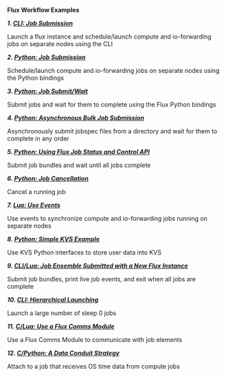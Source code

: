 **Flux Workflow Examples**

**_1. [CLI: Job Submission](https://github.com/flux-framework/flux-workflow-examples/tree/master/job-submit-cli)_**

Launch a flux instance and schedule/launch compute and io-forwarding jobs on
separate nodes using the CLI

**_2. [Python: Job Submission](https://github.com/flux-framework/flux-workflow-examples/tree/master/job-submit-api)_**

Schedule/launch compute and io-forwarding jobs on separate nodes using the Python bindings

**_3. [Python: Job Submit/Wait](https://github.com/flux-framework/flux-workflow-examples/tree/master/job-submit-wait)_**

Submit jobs and wait for them to complete using the Flux Python bindings

**_4. [Python: Asynchronous Bulk Job Submission](https://github.com/flux-framework/flux-workflow-examples/tree/master/async-bulk-job-submit)_**

Asynchronously submit jobspec files from a directory and wait for them to complete in any order

**_5. [Python: Using Flux Job Status and Control API](https://github.com/flux-framework/flux-workflow-examples/tree/master/job-status-control)_**

Submit job bundles and wait until all jobs complete

**_6. [Python: Job Cancellation](https://github.com/flux-framework/flux-workflow-examples/tree/master/job-cancel)_**

Cancel a running job

**_7. [Lua: Use Events](https://github.com/flux-framework/flux-workflow-examples/tree/master/synchronize-events)_**

Use events to synchronize compute and io-forwarding jobs running on separate
nodes

**_8. [Python: Simple KVS Example](https://github.com/flux-framework/flux-workflow-examples/tree/master/kvs-python-bindings)_**

Use KVS Python interfaces to store user data into KVS

**_9. [CLI/Lua: Job Ensemble Submitted with a New Flux Instance](https://github.com/flux-framework/flux-workflow-examples/tree/master/job-ensemble)_**

Submit job bundles, print live job events, and exit when all jobs are complete

**_10. [CLI: Hierarchical Launching](https://github.com/flux-framework/flux-workflow-examples/tree/master/hierarchical-launching)_**

Launch a large number of sleep 0 jobs

**_11. [C/Lua: Use a Flux Comms Module](https://github.com/flux-framework/flux-workflow-examples/tree/master/comms-module)_**

Use a Flux Comms Module to communicate with job elements

**_12. [C/Python: A Data Conduit Strategy](https://github.com/flux-framework/flux-workflow-examples/tree/master/data-conduit)_**

Attach to a job that receives OS time data from compute jobs
